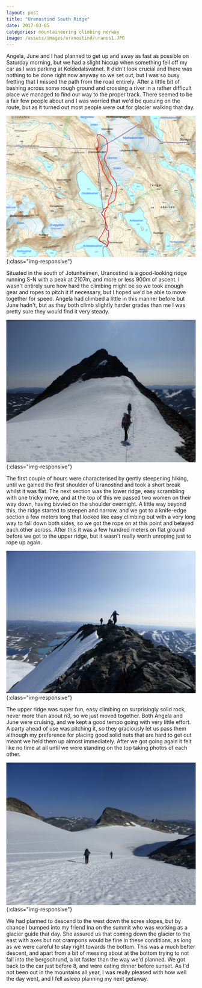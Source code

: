 ```yaml
---
layout: post
title: "Uranostind South Ridge"
date: 2017-03-05
categories: mountaineering climbing norway
image: /assets/images/uranostind/uranos1.JPG
---
```


Angela, June and I had planned to get up and away as fast as possible on Saturday morning, but we had a slight hiccup when something fell off my car as I was parking at Koldedalsvatnet. It didn't look crucial and there was nothing to be done right now anyway so we set out, but I was so busy fretting that I missed the path from the road entirely. After a little bit of bashing across some rough ground and crossing a river in a rather difficult place we managed to find our way to the proper track. There seemed to be a fair few people about and I was worried that we'd be queuing on the route, but as it turned out most people were out for glacier walking that day.

![Uranostind_map](/assets/images/uranostind/uranostind_map.jpg){:class="img-responsive"}

Situated in the south of Jotunheimen, Uranostind is a good-looking ridge running S-N with a peak at 2107m, and more or less 900m of ascent. I wasn't entirely sure how hard the climbing might be so we took enough gear and ropes to pitch it if necessary, but I hoped we'd be able to move together for speed. Angela had climbed a little in this manner before but June hadn't, but as they both climb slightly harder grades than me I was pretty sure they would find it very steady.

![Uranostind](/assets/images/uranostind/uranos2.JPG){:class="img-responsive"}

The first couple of hours were characterised by gently steepening hiking, until we gained the first shoulder of Uranostind and took a short break whilst it was flat. The next section was the lower ridge, easy scrambling with one tricky move, and at the top of this we passed two women on their way down, having bivvied on the shoulder overnight. A little way beyond this, the ridge started to steepen and narrow, and we got to a knife-edge section a few meters long that looked like easy climbing but with a very long way to fall down both sides, so we got the rope on at this point and belayed each other across. After this it was a few hundred meters on flat ground before we got to the upper ridge, but it wasn't really worth unroping just to rope up again.

![Uranostind](/assets/images/uranostind/uranos3.JPG){:class="img-responsive"}

The upper ridge was super fun, easy climbing on surprisingly solid rock, never more than about n3, so we just moved together. Both Angela and June were cruising, and we kept a good tempo going with very little effort. A party ahead of use was pitching it, so they graciously let us pass them although my preference for placing good solid nuts that are hard to get out meant we held them up almost immediately. After we got going again it felt like no time at all until we were standing on the top taking photos of each other.

![Uranostind](/assets/images/uranostind/uranos4.JPG){:class="img-responsive"}

We had planned to descend to the west down the scree slopes, but by chance I bumped into my friend Ina on the summit who was working as a glacier guide that day. She assured us that coming down the glacier to the east with axes but not crampons would be fine in these conditions, as long as we were careful to stay right towards the bottom. This was a much better descent, and apart from a bit of messing about at the bottom trying to not fall into the bergschrund, a lot faster than the way we'd planned. We got back to the car just before 8, and were eating dinner before sunset. As I'd not been out in the mountains all year, I was really pleased with how well the day went, and I fell asleep planning my next getaway.




